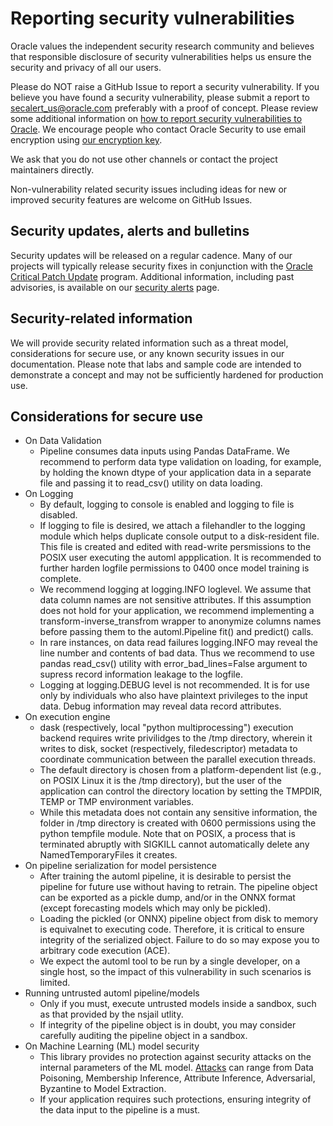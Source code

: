 # Reporting security vulnerabilities

Oracle values the independent security research community and believes that
responsible disclosure of security vulnerabilities helps us ensure the security
and privacy of all our users.

Please do NOT raise a GitHub Issue to report a security vulnerability. If you
believe you have found a security vulnerability, please submit a report to
[secalert_us@oracle.com][1] preferably with a proof of concept. Please review
some additional information on [how to report security vulnerabilities to Oracle][2].
We encourage people who contact Oracle Security to use email encryption using
[our encryption key][3].

We ask that you do not use other channels or contact the project maintainers
directly.

Non-vulnerability related security issues including ideas for new or improved
security features are welcome on GitHub Issues.

## Security updates, alerts and bulletins

Security updates will be released on a regular cadence. Many of our projects
will typically release security fixes in conjunction with the
[Oracle Critical Patch Update][3] program. Additional
information, including past advisories, is available on our [security alerts][4]
page.

## Security-related information

We will provide security related information such as a threat model, considerations
for secure use, or any known security issues in our documentation. Please note
that labs and sample code are intended to demonstrate a concept and may not be
sufficiently hardened for production use.

## Considerations for secure use

* On Data Validation
  * Pipeline consumes data inputs using Pandas DataFrame. We recommend to perform data type validation on loading, for example, by holding the known dtype of your application data in a separate file and passing it to read_csv() utility on data loading.
* On Logging 
  * By default, logging to console is enabled and logging to file is disabled. 
  * If logging to file is desired, we attach a filehandler to the logging module which helps duplicate console output to a disk-resident file. This file is created and edited with read-write persmissions to the POSIX user executing the automl appplication. It is recommended to further harden logfile permissions to 0400 once model training is complete. 
  * We recommend logging at logging.INFO loglevel. We assume that data column names are not sensitive attributes. If this assumption does not hold for your application, we recommend implementing a transform-inverse_transfrom wrapper to anonymize columns names before passing them to the automl.Pipeline fit() and predict() calls. 
  * In rare instances, on data read failures logging.INFO may reveal the line number and contents of bad data. Thus we recommend to use pandas read_csv() utility with error_bad_lines=False argument to supress record information leakage to the logfile.
  * Logging at logging.DEBUG level is not recommended. It is for use only by individuals who also have plaintext privileges to the input data. Debug information may reveal data record attributes.
* On execution engine
  * dask (respectively, local "python multiprocessing") execution backend requires write privilidges to the /tmp directory, wherein it writes to disk, socket (respectively, filedescriptor) metadata to coordinate communication between the parallel execution threads.
  * The default directory is chosen from a platform-dependent list (e.g., on POSIX Linux it is the /tmp directory), but the user of the application can control the directory location by setting the TMPDIR, TEMP or TMP environment variables.
  * While this metadata does not contain any sensitive information, the folder in /tmp directory is created with 0600 permissions using the python tempfile module. Note that on POSIX, a process that is terminated abruptly with SIGKILL cannot automatically delete any NamedTemporaryFiles it creates.
* On pipeline serialization for model persistence
  * After training the automl pipeline, it is desirable to persist the pipeline for future use without having to retrain. The pipeline object can be exported as a pickle dump, and/or in the ONNX format (except forecasting models which may only be pickled).
  * Loading the pickled (or ONNX) pipeline object from disk to memory is equivalnet to executing code. Therefore, it is critical to ensure integrity of the serialized object. Failure to do so may expose you to arbitrary code execution (ACE).
  * We expect the automl tool to be run by a single developer, on a single host, so the impact of this vulnerability in such scenarios is limited.
* Running untrusted automl pipeline/models
  * Only if you must, execute untrusted models inside a sandbox, such as that provided by the nsjail utlity.
  * If integrity of the pipeline object is in doubt, you may consider carefully auditing the pipeline object in a sandbox.
* On Machine Learning (ML) model security
  * This library provides no protection against security attacks on the internal parameters of the ML model. [Attacks][5] can range from Data Poisoning, Membership Inference, Attribute Inference, Adversarial, Byzantine to Model Extraction. 
  * If your application requires such protections, ensuring integrity of the data input to the pipeline is a must.


[1]: mailto:secalert_us@oracle.com
[2]: https://www.oracle.com/corporate/security-practices/assurance/vulnerability/reporting.html
[3]: https://www.oracle.com/security-alerts/encryptionkey.html
[4]: https://www.oracle.com/security-alerts/
[5]: https://en.wikipedia.org/wiki/Adversarial_machine_learning
